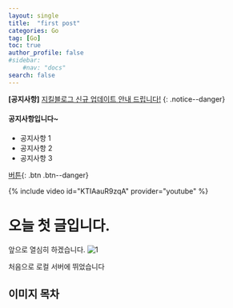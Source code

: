 ```yaml
---
layout: single
title:  "first post"
categories: Go
tag: [Go]
toc: true
author_profile: false
#sidebar:
    #nav: "docs"
search: false
---
```


**[공지사항]** [지킬블로그 신규 업데이트 안내 드립니다!](https://youngshinn.github.io/categories/)
{: .notice--danger}
<div class='notice--success'>
 <h4>공지사항입니다~ </h4>
 <ul>
    <li>공지사항 1</li>
    <li>공지사항 2</li>
    <li>공지사항 3</li>
</ul>
</div>

[버튼](https://google.com){: .btn .btn--danger}

{% include video id="KTIAauR9zqA" provider="youtube" %}

# 오늘 첫 글입니다. 
앞으로 열심히 하겠습니다.	![1](../images/2025-01-26-first/1.png)

처음으로 로컬 서버에 뛰었습니다

## 이미지 목차 
